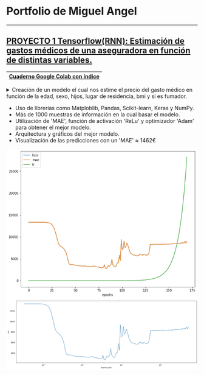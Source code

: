 # Portfolio de Miguel Angel
---
## [PROYECTO 1 Tensorflow(RNN): Estimación de gastos médicos de una aseguradora en función de distintas variables.](https://github.com/Miqquelangel/Portfolio-Miguel-Angel/blob/main/Predicci%C3%B3n_de_gastos_m%C3%A9dicos.ipynb)
|[Cuaderno Google Colab con índice](https://colab.research.google.com/github/Miqquelangel/Portfolio-Miguel-Angel/blob/main/Predicci%C3%B3n_de_gastos_m%C3%A9dicos.ipynb)|
|---|

<details>
<summary>Creación de un modelo el cual nos estime el precio del gasto médico en función de la edad, sexo, hijos, lugar de residencia, bmi y si es fumador.</summary>
<br>
<img src="https://github.com/Miqquelangel/Portfolio-Miguel-Angel/blob/main/Imagen/descarga%20(1).png">
</details>


* Uso de librerías como Matploblib, Pandas, Scikit-learn, Keras y NumPy.
* Más de 1000 muestras de información en la cual basar el modelo.
* Utilización de 'MAE', función de activación 'ReLu' y optimizador 'Adam' para obtener el mejor modelo.
* Arquitectura y gráficos del mejor modelo.
* Visualización de las predicciones con un 'MAE' ≈ 1462€ 

![](https://github.com/Miqquelangel/Portfolio-Miguel-Angel/blob/main/Imagen/descarga%20(1).png)
![](https://github.com/Miqquelangel/Portfolio-Miguel-Angel/blob/main/Imagen/descarga.png)
